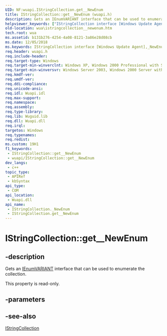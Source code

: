 ```yaml
---
UID: NF:wuapi.IStringCollection.get__NewEnum
title: IStringCollection::get__NewEnum (wuapi.h)
description: Gets an IEnumVARIANT interface that can be used to enumerate the collection.
helpviewer_keywords: ["IStringCollection interface [Windows Update Agent]","_NewEnum property","IStringCollection._NewEnum","IStringCollection.get__NewEnum","IStringCollection::_NewEnum","IStringCollection::get__NewEnum","_NewEnum property [Windows Update Agent]","_NewEnum property [Windows Update Agent]","IStringCollection interface","get__NewEnum","wua.istringcollection__newenum","wuapi/IStringCollection::_NewEnum","wuapi/IStringCollection::get__NewEnum"]
old-location: wua\istringcollection__newenum.htm
tech.root: wua
ms.assetid: b131b276-4254-4a08-8121-3a86e28d08cb
ms.date: 12/05/2018
ms.keywords: IStringCollection interface [Windows Update Agent],_NewEnum property, IStringCollection._NewEnum, IStringCollection.get__NewEnum, IStringCollection::_NewEnum, IStringCollection::get__NewEnum, _NewEnum property [Windows Update Agent], _NewEnum property [Windows Update Agent],IStringCollection interface, get__NewEnum, wua.istringcollection__newenum, wuapi/IStringCollection::_NewEnum, wuapi/IStringCollection::get__NewEnum
req.header: wuapi.h
req.include-header: 
req.target-type: Windows
req.target-min-winverclnt: Windows XP, Windows 2000 Professional with SP3 [desktop apps only]
req.target-min-winversvr: Windows Server 2003, Windows 2000 Server with SP3 [desktop apps only]
req.kmdf-ver: 
req.umdf-ver: 
req.ddi-compliance: 
req.unicode-ansi: 
req.idl: Wuapi.idl
req.max-support: 
req.namespace: 
req.assembly: 
req.type-library: 
req.lib: Wuguid.lib
req.dll: Wuapi.dll
req.irql: 
targetos: Windows
req.typenames: 
req.redist: 
ms.custom: 19H1
f1_keywords:
 - IStringCollection::get__NewEnum
 - wuapi/IStringCollection::get__NewEnum
dev_langs:
 - c++
topic_type:
 - APIRef
 - kbSyntax
api_type:
 - COM
api_location:
 - Wuapi.dll
api_name:
 - IStringCollection._NewEnum
 - IStringCollection.get__NewEnum
---
```


# IStringCollection::get__NewEnum


## -description

Gets an <a href="https://msdn.microsoft.com/library/ms221053.aspx">IEnumVARIANT</a> interface that can be used to enumerate the collection.

This property is read-only.

## -parameters

## -see-also

<a href="https://docs.microsoft.com/windows/desktop/api/wuapi/nn-wuapi-istringcollection">IStringCollection</a>

